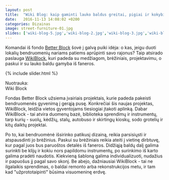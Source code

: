 ```yaml
---
layout: post
title:  "Wiki Blog: kaip gaminti lauko baldus greitai, pigiai ir kokybiškai"
date:   2016-11-13 14:08:02 +0200
categories: Dizainas
image: street-furniture-01.jpg
slides: ['wiki-blog-5.jpg','wiki-blog-2.jpg','wiki-blog-3.jpg','wiki-blog-4.jpg']
---
```


<p>Komandai iš fondo <a href="http://betterblock.org/" target="_blank">Better Block</a> šovė į galvą puiki idėja: o kas, jeigu duoti lokalių bendruomenių nariams patiems aprūpinti savo rajonus? Taip atsirado paslauga <a href="http://betterblock.org/wikiblock/" target="_blank">WikiBlock</a>, kuri padeda su medžiagom, brėžiniais, projektavimu, o paskui ir  su lauko baldu gamyba iš faneros.</p>

{% include slider.html %}

<div class="lighter smaller" style="margin:12px 0;">Nuotrauka: <br />
Wiki Block
</div>

<p> Fondas Better Block užsiema įvairiais projektais, kurie padeda pakeisti bendruomenės gyvenimą į gerąją pusę. Konkrečiai šis naujas projektas, WikiBlock, leidžia vietos gyventojams tiesiogiai įtakoti aplinką. Dabar WikiBlock - tai atvira duomenų bazė, biblioteka sprendimų ir instrumentų, tarp kurių - suolų, kėdžių, stalų, autobuso ir skirtingų kioskų, sodo grotelių ir kitų daiktų projektai.</p>

<p> Po to, kai bendruomėnė išsirinko patikusį dizainą, reikia parsisiųsti ir atspausdinti jo brėžinius. Paskui su brėžiniais reikia ateiti į vietinę dirbtuvę, kur pagal juos bus paruoštos detalės iš faneros. Didžiąją baldų dalį galima surinkti be klijų ir kokiu nors papildomu instrumentų, po surinkimo iš karto galima pradėti naudotis. Kiekvieną šabloną galima individualizuoti, nudažius ir papuošus jį pagal savo skonį. Be abejo, dažniausiai WikiBlock - tai ne ilgalaikis sprendimas, o baldai remonto arba rekonstrukcijos metu, ir tam kad "užprototaipinti" būsima visuomeninę erdvę.</p>
